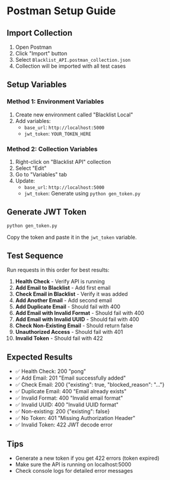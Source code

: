 # Postman Setup Guide

## Import Collection

1. Open Postman
2. Click "Import" button
3. Select `Blacklist_API.postman_collection.json`
4. Collection will be imported with all test cases

## Setup Variables

### Method 1: Environment Variables
1. Create new environment called "Blacklist Local"
2. Add variables:
   - `base_url`: `http://localhost:5000`
   - `jwt_token`: `YOUR_TOKEN_HERE`

### Method 2: Collection Variables
1. Right-click on "Blacklist API" collection
2. Select "Edit"
3. Go to "Variables" tab
4. Update:
   - `base_url`: `http://localhost:5000`
   - `jwt_token`: Generate using `python gen_token.py`

## Generate JWT Token

```bash
python gen_token.py
```

Copy the token and paste it in the `jwt_token` variable.

## Test Sequence

Run requests in this order for best results:

1. **Health Check** - Verify API is running
2. **Add Email to Blacklist** - Add first email
3. **Check Email in Blacklist** - Verify it was added
4. **Add Another Email** - Add second email
5. **Add Duplicate Email** - Should fail with 400
6. **Add Email with Invalid Format** - Should fail with 400
7. **Add Email with Invalid UUID** - Should fail with 400
8. **Check Non-Existing Email** - Should return false
9. **Unauthorized Access** - Should fail with 401
10. **Invalid Token** - Should fail with 422

## Expected Results

- ✅ Health Check: 200 "pong"
- ✅ Add Email: 201 "Email successfully added"
- ✅ Check Email: 200 {"existing": true, "blocked_reason": "..."}
- ✅ Duplicate Email: 400 "Email already exists"
- ✅ Invalid Format: 400 "Invalid email format"
- ✅ Invalid UUID: 400 "Invalid UUID format"
- ✅ Non-existing: 200 {"existing": false}
- ✅ No Token: 401 "Missing Authorization Header"
- ✅ Invalid Token: 422 JWT decode error

## Tips

- Generate a new token if you get 422 errors (token expired)
- Make sure the API is running on localhost:5000
- Check console logs for detailed error messages